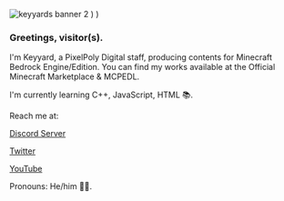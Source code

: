 ![keyyards banner 2](https://user-images.githubusercontent.com/84187238/122343106-897e3000-cf6f-11eb-81af-3ceaeb1a0042.png)
)
)

### Greetings, visitor(s).
I'm Keyyard, a PixelPoly Digital staff, producing contents for Minecraft Bedrock Engine/Edition. You can find my works available at the Official Minecraft Marketplace & MCPEDL.


I'm currently learning C++, JavaScript, HTML 📚.

Reach me at:

[Discord Server](https://discord.gg/s2VfQr69uz)

[Twitter](https://twitter.com/keyyard)

[YouTube](https://youtube.com/c/Keyyard)

Pronouns: He/him 🤵🏻.
